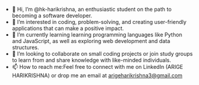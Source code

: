 - 👋 Hi, I’m @hk-harikrishna, an enthusiastic student on the path to becoming a software developer.
- 👀 I’m interested in coding, problem-solving, and creating user-friendly applications that can make a positive impact.
- 🌱 I’m currently learning learning programming languages like Python and JavaScript, as well as exploring web development and data structures.
- 💞️ I’m looking to collaborate on small coding projects or join study groups to learn from and share knowledge with like-minded individuals.
- 📫 How to reach me:Feel free to connect with me on LinkedIn (ARIGE HARIKRISHNA) or drop me an email at arigeharikrishna3@gmail.com


